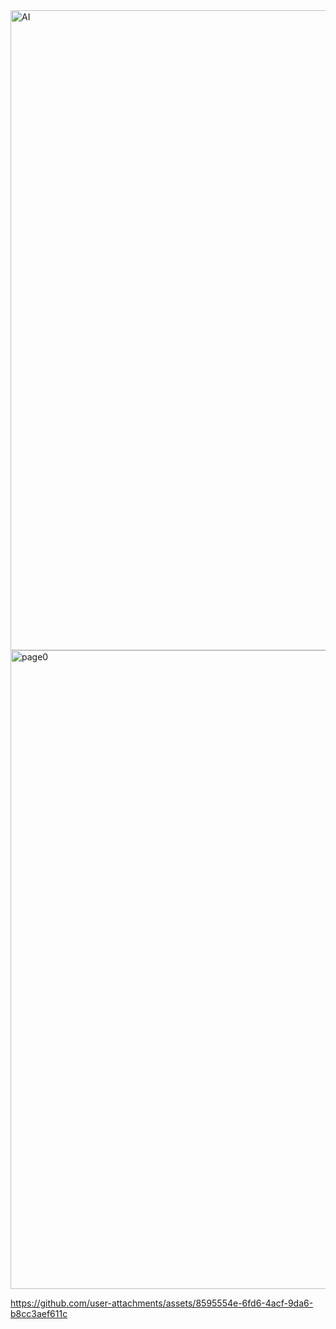 <img width="1024" height="1024" alt="AI" src="https://github.com/user-attachments/assets/cdde8142-8f62-48f4-8eb3-ecc0726ff381" />

<img width="1916" height="1022" alt="page0" src="https://github.com/user-attachments/assets/5d7ea735-0ce1-4ad0-a7f8-4e4b7c5b59e1" />


https://github.com/user-attachments/assets/8595554e-6fd6-4acf-9da6-b8cc3aef611c

